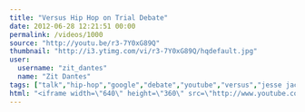 ```yaml
---
title: "Versus Hip Hop on Trial Debate"
date: 2012-06-28 12:21:51 00:00
permalink: /videos/1000
source: "http://youtu.be/r3-7Y0xG89Q"
thumbnail: "http://i3.ytimg.com/vi/r3-7Y0xG89Q/hqdefault.jpg"
user:
  username: "zit_dantes"
  name: "Zit Dantes"
tags: ["talk","hip-hop","google","debate","youtube","versus","jesse jackson","jason whitlock","krs-one","questlove","estelle","pj o'rourke","shaun bailey","benjamin zephaniah","q-tip","michael eric dyson","james peterson"]
html: "<iframe width=\"640\" height=\"360\" src=\"http://www.youtube.com/embed/r3-7Y0xG89Q?wmode=transparent&fs=1&feature=oembed\" frameborder=\"0\" allowfullscreen></iframe>"
---
```


